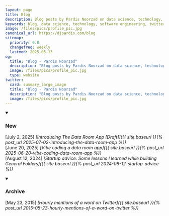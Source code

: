 ```yaml
---
layout: page
title: Blog
description: Blog posts by Pardis Noorzad on data science, technology, software engineering, startup advice, and entrepreneurship insights from building General Folders.
keywords: blog, data science, technology, software engineering, twitter analytics, startup advice, entrepreneurship, general folders, pardis noorzad
image: /files/pics/profile_pic.jpg
canonical_url: https://djpardis.com/blog
sitemap:
  priority: 0.8
  changefreq: weekly
  lastmod: 2025-06-13
og:
  title: "Blog - Pardis Noorzad"
  description: "Blog posts by Pardis Noorzad on data science, technology, software engineering, startup advice, and entrepreneurship insights from building General Folders."
  image: /files/pics/profile_pic.jpg
  type: website
twitter:
  card: summary_large_image
  title: "Blog - Pardis Noorzad"
  description: "Blog posts by Pardis Noorzad on data science, technology, software engineering, startup advice, and entrepreneurship insights from building General Folders."
  image: /files/pics/profile_pic.jpg
---
```


<details class="collapsible-section" markdown="1" open>
<summary><h3>New</h3></summary>

<!-- [June 29, 2025] *[B2B Cross-Company Data Transfer Solutions]({{ site.baseurl }}{% post_url 2025-06-29-b2b-data-transfer-solutions %})*  
[June 29, 2025] *[AI Companies: Code Refactoring]({{ site.baseurl }}{% post_url 2025-06-29-ai-companies-code-refactoring %})*  
[June 24, 2025] *[Data Transfer in Financial Services]({{ site.baseurl }}{% post_url 2025-06-24-data-transfer-financial-services %})*  
[June 24, 2025] *[Revisiting Moneyball]({{ site.baseurl }}{% post_url 2025-06-24-revisiting-moneyball %})*   -->

[July 2, 2025] *[Introducing The Data Room App [Draft]]({{ site.baseurl }}{% post_url 2025-07-02-introducing-the-data-room-app %})*  
[June 20, 2025] *[Vibe coding a data room app]({{ site.baseurl }}{% post_url 2025-06-20-vibe-coding-data-room-app %})*  
[August 12, 2024] *[Startup advice: Some lessons I learned while building General Folders]({{ site.baseurl }}{% post_url 2024-08-12-startup-advice %})*  
</details>

<details class="collapsible-section" markdown="1" open>
<summary><h3>Archive</h3></summary>

[May 23, 2015] *[Hourly mentions of a word on Twitter]({{ site.baseurl }}{% post_url 2015-05-23-hourly-mentions-of-a-word-on-twitter %})*  
</details> 